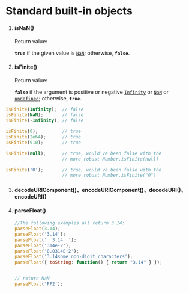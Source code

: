 # Standard built-in objects

1. #### isNaN()

   Return value:

   **`true`** if the given value is [`NaN`](https://developer.mozilla.org/en-US/docs/Web/JavaScript/Reference/Global_Objects/NaN); otherwise, **`false`**.

2. #### isFinite()

   Return value:

   **`false`** if the argument is positive or negative [`Infinity`](https://developer.mozilla.org/en-US/docs/Web/JavaScript/Reference/Global_Objects/Infinity) or [`NaN`](https://developer.mozilla.org/en-US/docs/Web/JavaScript/Reference/Global_Objects/NaN) or [`undefined`](https://developer.mozilla.org/en-US/docs/Web/JavaScript/Reference/Global_Objects/undefined); otherwise, **`true`**.

```javascript
isFinite(Infinity);  // false
isFinite(NaN);       // false
isFinite(-Infinity); // false

isFinite(0);         // true
isFinite(2e64);      // true
isFinite(910);       // true

isFinite(null);      // true, would've been false with the 
                     // more robust Number.isFinite(null)

isFinite('0');       // true, would've been false with the 
                     // more robust Number.isFinite("0")
```

3. #### decodeURIComponent()、encodeURIComponent()、decodeURI()、encodeURI()

4. #### parseFloat()

   ```javascript
   //The following examples all return 3.14:
   parseFloat(3.14);
   parseFloat('3.14');
   parseFloat('  3.14  ');
   parseFloat('314e-2');
   parseFloat('0.0314E+2');
   parseFloat('3.14some non-digit characters');
   parseFloat({ toString: function() { return "3.14" } });
   
   
   // return NaN
   parseFloat('FF2');
   
   ```

   

   




